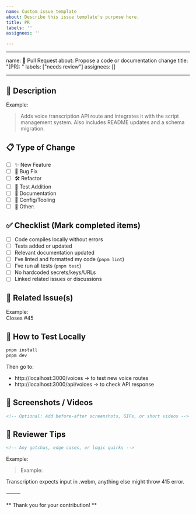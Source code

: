 ```yaml
---
name: Custom issue template
about: Describe this issue template's purpose here.
title: PR
labels: ''
assignees: ''

---
```


---
name: 🚀 Pull Request
about: Propose a code or documentation change
title: "[PR]: <title-of-your-change>"
labels: ["needs review"]
assignees: []

---

## 📄 Description

<!-- Describe your PR in 2-3 sentences -->
Example:
> Adds voice transcription API route and integrates it with the script management system. Also includes README updates and a schema migration.

## 📋 Type of Change

- [ ] ✨ New Feature
- [ ] 🐛 Bug Fix
- [ ] 🛠️ Refactor
- [ ] 🧪 Test Addition
- [ ] 📝 Documentation
- [ ] 🔧 Config/Tooling
- [ ] 🔁 Other: <!-- describe -->

## ✅ Checklist (Mark completed items)

- [ ] Code compiles locally without errors
- [ ] Tests added or updated
- [ ] Relevant documentation updated
- [ ] I’ve linted and formatted my code (`pnpm lint`)
- [ ] I’ve run all tests (`pnpm test`)
- [ ] No hardcoded secrets/keys/URLs
- [ ] Linked related issues or discussions

## 🔗 Related Issue(s)

<!-- Use "Closes #123" to auto-close an issue -->
Example:  
Closes #45

## 🧪 How to Test Locally

```bash
pnpm install
pnpm dev
```
Then go to:
- http://localhost:3000/voices → to test new voice routes
- http://localhost:3000/api/voices → to check API response

## 📸 Screenshots / Videos
```html
<!-- Optional: Add before-after screenshots, GIFs, or short videos -->
```

## 🧠 Reviewer Tips
```html
<!-- Any gotchas, edge cases, or logic quirks -->
```
Example:
> Example:

Transcription expects input in .webm, anything else might throw 415 error.

⸻

** Thank you for your contribution! **
